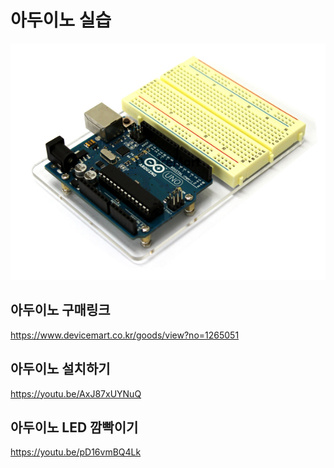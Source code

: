 # 아두이노 실습
![screenshot](./etc/arduino_uno.jpg)

## 아두이노 구매링크
https://www.devicemart.co.kr/goods/view?no=1265051

## 아두이노 설치하기
https://youtu.be/AxJ87xUYNuQ

## 아두이노 LED 깜빡이기
https://youtu.be/pD16vmBQ4Lk
